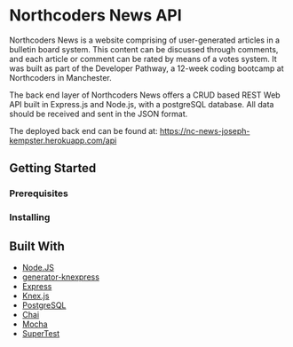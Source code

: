 # Northcoders News API

Northcoders News is a website comprising of user-generated articles in a bulletin board system. This content can be discussed through comments, and each article or comment can be rated by means of a votes system. It was built as part of the Developer Pathway, a 12-week coding bootcamp at Northcoders in Manchester.

The back end layer of Northcoders News offers a CRUD based REST Web API built in Express.js and Node.js, with a postgreSQL database. All data should be received and sent in the JSON format.

The deployed back end can be found at: https://nc-news-joseph-kempster.herokuapp.com/api

## Getting Started

### Prerequisites

### Installing

## Built With

- [Node.JS](https://nodejs.org)
- [generator-knexpress](https://github.com/AnthonyMedina/generator-knexpress)
- [Express](https://expressjs.com/)
- [Knex.js](https://knexjs.org)
- [PostgreSQL](https://www.postgresql.org/)
- [Chai](https://www.chaijs.com/)
- [Mocha](https://mochajs.org/)
- [SuperTest](https://github.com/visionmedia/supertest)
